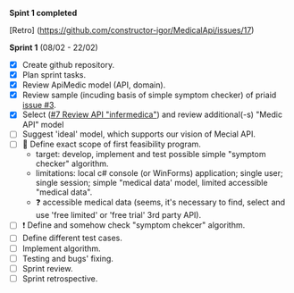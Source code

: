 
**Spint 1 completed**

[Retro] (https://github.com/constructor-igor/MedicalApi/issues/17)

**Sprint 1** (08/02 - 22/02)
- [x] Create github repository.
- [x] Plan sprint tasks.
- [x] Review ApiMedic model (API, domain).
- [x] Review sample (incuding basis of simple symptom checker) of priaid [issue #3](https://github.com/constructor-igor/MedicalApi/issues/3).
- [x] Select ([#7 Review API "infermedica"](https://github.com/constructor-igor/MedicalApi/issues/7)) and review additional(-s) "Medic API" model
- [ ] Suggest 'ideal' model, which supports our vision of Mecial API.
- [ ] :running: Define exact scope of first feasibility program.
  * target: develop, implement and test possible simple "symptom checker" algorithm. 
  * limitations: local c# console (or WinForms) application; single user; single session; simple "medical data' model, limited accessible "medical data".
  * :question: accessible medical data (seems, it's necessary to find, select and use 'free limited' or 'free trial' 3rd party API).
- [ ] :exclamation: Define and somehow check "symptom chekcer" algorithm.
- [ ] Define different test cases.
- [ ] Implement algorithm.
- [ ] Testing and bugs' fixing.
- [ ] Sprint review.
- [ ] Sprint retrospective.
